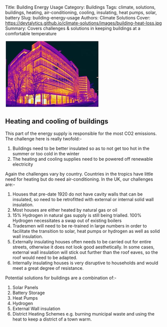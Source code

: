 Title: Building Energy Usage
Category: Buildings
Tags: climate, solutions, buildings, heating, air-conditioning, cooling, insulating, heat pumps, solar, battery
Slug: building-energy-usage
Authors: Climate Solutions
Cover: https://deytalytics.github.io/climate-solutions/images/building-heat-loss.jpg
Summary: Covers challenges & solutions in keeping buildings at a comfortable temperature

![Climate Solutions cover image](images/building-heat-loss.jpg)

## Heating and cooling of buildings

This part of the energy supply is responsible for the most CO2 emissions. The challenge here is really twofold:-

1. Buildings need to be better insulated so as to not get too hot in the summer or too cold in the winter
2. The heating and cooling supplies need to be powered off renewable electricity

Again the challenges vary by country. Countries in the tropics have little need for heating but do need air-conditioning.
In the UK, our challenges are:-

1. Houses that pre-date 1920 do not have cavity walls that can be insulated, so need to be retrofitted with external or internal solid wall insulation.
2. Most houses are either heated by natural gas or oil
3. 15% Hydrogen in natural gas supply is still being trialled. 100% Hydrogen necessitates a swap out of existing boilers
4. Tradesmen will need to be re-trained in large numbers in order to facilitate the transition to solar, heat pumps or hydrogen as well as solid wall insulation.
5. Externally insulating houses often needs to be carried out for entire streets, otherwise it does not look good aesthetically. In some cases, external wall insulation will stick out further than the roof eaves, so the roof would need to be adapted.
6. Internally insulating houses is very disruptive to households and would meet a great degree of resistance.

Potential solutions for buildings are a combination of:-

1. Solar Panels  
2. Battery Storage
3. Heat Pumps
4. Hydrogen 
5. External Wall insulation
6. District Heating Schemes e.g. burning municipal waste and using the heat to keep a district of a town warm.




